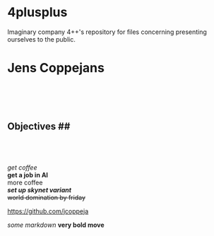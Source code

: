 # 4plusplus
Imaginary company 4++'s repository for files concerning presenting ourselves to the public.















































# __Jens Coppejans__ <h1> <br>

## Objectives ## <h2> <br>


 _get coffee_ <br>
 __get a job in AI__ <br>
 more coffee <br>
 ___set up skynet variant___ <br>
 ~~world domination by friday~~ <br>


https://github.com/jcoppeja

*some markdown* 
**very bold move**

